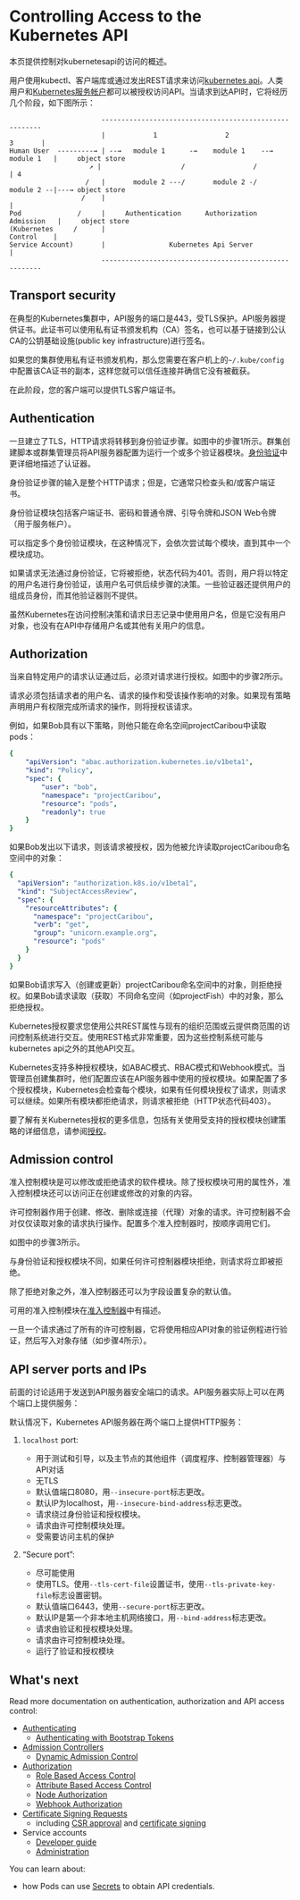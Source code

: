 # Controlling Access to the Kubernetes API

本页提供控制对kubernetesapi的访问的概述。

用户使用kubectl、客户端库或通过发出REST请求来访问[kubernetes api](https://kubernetes.io/docs/concepts/overview/kubernetes-api/)。人类用户和[Kubernetes服务帐户](https://kubernetes.io/docs/tasks/configure-pod-container/configure-service-account/)都可以被授权访问API。当请求到达API时，它将经历几个阶段，如下图所示：

```
                       -------------------------------------------------------
                       |            1                 2               3       | 
Human User  ---------→ | --→   module 1      -→    module 1    --→ module 1   |     object store
                    ↗ |                    /                 /               | 4
                   /   |       module 2 ---/       module 2 -/     module 2 --|---→ object store
                  /    |                                                      |
Pod              /     |     Authentication      Authorization    Admission   |     object store
(Kubernetes     /      |                                           Control    |
Service Account)       |                Kubernetes Api Server                 |
                       -------------------------------------------------------
```

## Transport security

在典型的Kubernetes集群中，API服务的端口是443，受TLS保护。API服务器提供证书。此证书可以使用私有证书颁发机构（CA）签名，也可以基于链接到公认CA的公钥基础设施(public key infrastructure)进行签名。

如果您的集群使用私有证书颁发机构，那么您需要在客户机上的`~/.kube/config`中配置该CA证书的副本，这样您就可以信任连接并确信它没有被截获。

在此阶段，您的客户端可以提供TLS客户端证书。

## Authentication 

一旦建立了TLS，HTTP请求将转移到身份验证步骤。如图中的步骤1所示。群集创建脚本或群集管理员将API服务器配置为运行一个或多个验证器模块。[身份验证](https://kubernetes.io/docs/reference/access-authn-authz/authentication/)中更详细地描述了认证器。

身份验证步骤的输入是整个HTTP请求；但是，它通常只检查头和/或客户端证书。

身份验证模块包括客户端证书、密码和普通令牌、引导令牌和JSON Web令牌（用于服务帐户）。

可以指定多个身份验证模块，在这种情况下，会依次尝试每个模块，直到其中一个模块成功。

如果请求无法通过身份验证，它将被拒绝，状态代码为401。否则，用户将以特定的用户名进行身份验证，该用户名可供后续步骤的决策。一些验证器还提供用户的组成员身份，而其他验证器则不提供。

虽然Kubernetes在访问控制决策和请求日志记录中使用用户名，但是它没有用户对象，也没有在API中存储用户名或其他有关用户的信息。

## Authorization 

当来自特定用户的请求认证通过后，必须对请求进行授权。如图中的步骤2所示。

请求必须包括请求者的用户名、请求的操作和受该操作影响的对象。如果现有策略声明用户有权限完成所请求的操作，则将授权该请求。

例如，如果Bob具有以下策略，则他只能在命名空间projectCaribou中读取pods：

```yaml
{
    "apiVersion": "abac.authorization.kubernetes.io/v1beta1",
    "kind": "Policy",
    "spec": {
        "user": "bob",
        "namespace": "projectCaribou",
        "resource": "pods",
        "readonly": true
    }
}
```

如果Bob发出以下请求，则该请求被授权，因为他被允许读取projectCaribou命名空间中的对象：

```yaml
{
  "apiVersion": "authorization.k8s.io/v1beta1",
  "kind": "SubjectAccessReview",
  "spec": {
    "resourceAttributes": {
      "namespace": "projectCaribou",
      "verb": "get",
      "group": "unicorn.example.org",
      "resource": "pods"
    }
  }
}
```

如果Bob请求写入（创建或更新）projectCaribou命名空间中的对象，则拒绝授权。如果Bob请求读取（获取）不同命名空间（如projectFish）中的对象，那么拒绝授权。

Kubernetes授权要求您使用公共REST属性与现有的组织范围或云提供商范围的访问控制系统进行交互。使用REST格式非常重要，因为这些控制系统可能与kubernetes api之外的其他API交互。

Kubernetes支持多种授权模块，如ABAC模式、RBAC模式和Webhook模式。当管理员创建集群时，他们配置应该在API服务器中使用的授权模块。如果配置了多个授权模块，Kubernetes会检查每个模块，如果有任何模块授权了请求，则请求可以继续。如果所有模块都拒绝请求，则请求被拒绝（HTTP状态代码403）。

要了解有关Kubernetes授权的更多信息，包括有关使用受支持的授权模块创建策略的详细信息，请参阅[授权](https://kubernetes.io/docs/reference/access-authn-authz/authorization/)。


## Admission control

准入控制模块是可以修改或拒绝请求的软件模块。除了授权模块可用的属性外，准入控制模块还可以访问正在创建或修改的对象的内容。

许可控制器作用于创建、修改、删除或连接（代理）对象的请求。许可控制器不会对仅仅读取对象的请求执行操作。配置多个准入控制器时，按顺序调用它们。

如图中的步骤3所示。

与身份验证和授权模块不同，如果任何许可控制器模块拒绝，则请求将立即被拒绝。

除了拒绝对象之外，准入控制器还可以为字段设置复杂的默认值。

可用的准入控制模块在[准入控制器](https://kubernetes.io/docs/reference/access-authn-authz/admission-controllers/)中有描述。

一旦一个请求通过了所有的许可控制器，它将使用相应API对象的验证例程进行验证，然后写入对象存储（如步骤4所示）。


## API server ports and IPs 

前面的讨论适用于发送到API服务器安全端口的请求。API服务器实际上可以在两个端口上提供服务：

默认情况下，Kubernetes API服务器在两个端口上提供HTTP服务：

1. `localhost` port:

    - 用于测试和引导，以及主节点的其他组件（调度程序、控制器管理器）与API对话
    - 无TLS
    - 默认值端口8080，用`--insecure-port`标志更改。
    - 默认IP为localhost，用`--insecure-bind-address`标志更改。
    - 请求绕过身份验证和授权模块。
    - 请求由许可控制模块处理。
    - 受需要访问主机的保护

2. “Secure port”:
    - 尽可能使用
    - 使用TLS。使用`--tls-cert-file`设置证书，使用`--tls-private-key-file`标志设置密钥。
    - 默认值端口6443，使用`--secure-port`标志更改。
    - 默认IP是第一个非本地主机网络接口，用`--bind-address`标志更改。
    - 请求由验证和授权模块处理。
    - 请求由许可控制模块处理。
    - 运行了验证和授权模块


## What's next
Read more documentation on authentication, authorization and API access control:

- [Authenticating](https://kubernetes.io/docs/reference/access-authn-authz/authentication/)
    - [Authenticating with Bootstrap Tokens](https://kubernetes.io/docs/reference/access-authn-authz/bootstrap-tokens/)
- [Admission Controllers](https://kubernetes.io/docs/reference/access-authn-authz/admission-controllers/)
    - [Dynamic Admission Control](https://kubernetes.io/docs/reference/access-authn-authz/extensible-admission-controllers/)
- [Authorization](https://kubernetes.io/docs/reference/access-authn-authz/authorization/)
  * [Role Based Access Control](https://kubernetes.io/docs/reference/access-authn-authz/rbac/)
  * [Attribute Based Access Control](https://kubernetes.io/docs/reference/access-authn-authz/abac/)
  * [Node Authorization](https://kubernetes.io/docs/reference/access-authn-authz/node/)
  * [Webhook Authorization](https://kubernetes.io/docs/reference/access-authn-authz/webhook/)
- [Certificate Signing Requests](https://kubernetes.io/docs/reference/access-authn-authz/certificate-signing-requests/)
  - including [CSR approval](https://kubernetes.io/docs/reference/access-authn-authz/certificate-signing-requests/#approval-rejection) and [certificate signing](https://kubernetes.io/docs/reference/access-authn-authz/certificate-signing-requests/#signing)
- Service accounts
  * [Developer guide](https://kubernetes.io/docs/tasks/configure-pod-container/configure-service-account/)
  * [Administration](https://kubernetes.io/docs/reference/access-authn-authz/service-accounts-admin/)


You can learn about:

- how Pods can use [Secrets](https://kubernetes.io/docs/concepts/configuration/secret/#service-accounts-automatically-create-and-attach-secrets-with-api-credentials) to obtain API credentials.